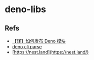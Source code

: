# deno-libs

## Refs

* [【译】如何发布 Deno 模块](https://juejin.cn/post/6863746279697022989)
* [deno cli parse](https://examples.deno.land/command-line-arguments)
* [https://nest.land](https://nest.land/)
